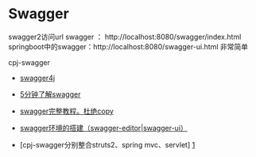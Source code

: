 # Swagger
<!-- @author DHJT 2018-09-28 -->

swagger2访问url
swagger ： http://localhost:8080/swagger/index.html
springboot中的swagger：http://localhost:8080/swagger-ui.html      非常简单

cpj-swagger
- [swagger4j](https://github.com/cpjit/swagger)

- [5分钟了解swagger](https://blog.csdn.net/i6448038/article/details/77622977)
- [swagger完整教程。杜绝copy](https://blog.csdn.net/qq_32446775/article/details/75546553)
- [swagger环境的搭建（swagger-editor|swagger-ui）](https://blog.csdn.net/ron03129596/article/details/53559803)
- [cpj-swagger分别整合struts2、spring mvc、servlet] [1]

[1]: http://www.cnblogs.com/jiafuwei/p/6252632.html 'cpj-swagger分别整合struts2、spring mvc、servlet'
